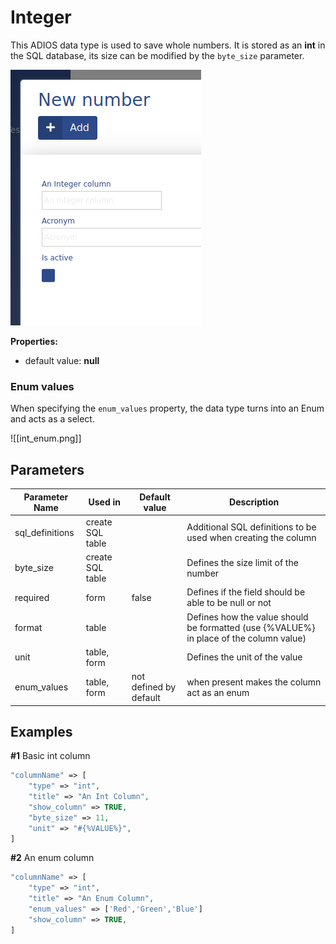 # Integer

This ADIOS data type is used to save whole numbers. It is stored as an **int** in the SQL database, its size can be modified by the `byte_size` parameter.

![Screenshot of the ADIOS int column](../../../resources/img/int_column.png)

**Properties:**
- default value: **null**
### Enum values

When specifying the `enum_values` property, the data type turns into an Enum and acts as a select.

![[int_enum.png]]

## Parameters

| Parameter Name | Used in | Default value | Description |
| --------------- | ---------------- | ----------------- | ----------------------------------------------------------------------------------- |
| sql_definitions | create SQL table | | Additional SQL definitions to be used when creating the column |
| byte_size | create SQL table | | Defines the size limit of the number |
| required | form | false | Defines if the field should be able to be null or not |
| format | table | | Defines how the value should be formatted (use {%VALUE%} in place of the column value) |
| unit | table, form | | Defines the unit of the value |
| enum_values | table, form | not defined by default | when present makes the column act as an enum |

## Examples

**#1** Basic int column
```php
"columnName" => [
	"type" => "int",
	"title" => "An Int Column",
	"show_column" => TRUE,
	"byte_size" => 11,
	"unit" => "#{%VALUE%}",
]
```

**#2** An enum column

```php
"columnName" => [
	"type" => "int",
	"title" => "An Enum Column",
	"enum_values" => ['Red','Green','Blue']
	"show_column" => TRUE,
]
```
